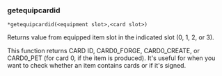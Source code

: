 ### getequipcardid
```
*getequipcardid(<equipment slot>,<card slot>)
```

Returns value from equipped item slot in the indicated slot (0, 1, 2, or 3).

This function returns CARD ID, CARD0_FORGE, CARD0_CREATE, or CARD0_PET (for card 0, if the item is produced).
It's useful for when you want to check whether an item contains cards or if it's signed.
